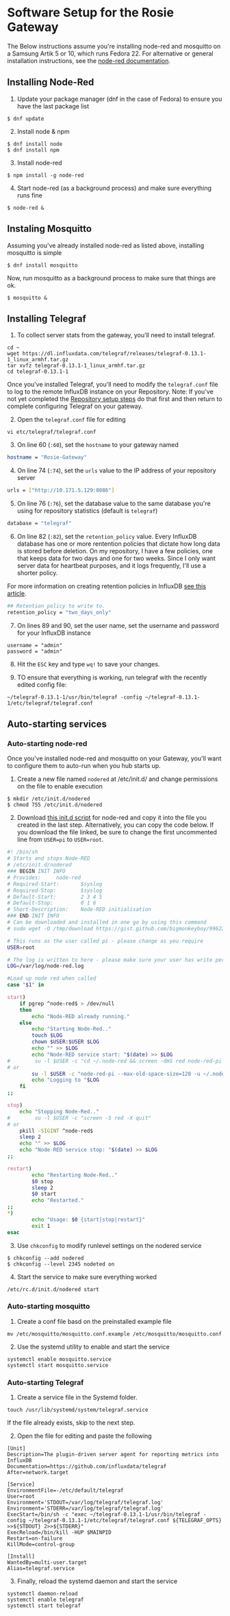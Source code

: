 # Software Setup for the Rosie Gateway

The Below instructions assume you're installing node-red and mosquitto on a Samsung Artik 5 or 10, which runs Fedora 22. For alternative or general installation
instructions, see the [node-red documentation](http://nodered.org/docs/getting-started/installation).

## Installing Node-Red

1. Update your package manager (dnf in the case of Fedora) to ensure you have the last package list

  ```
  $ dnf update
  ```

2. Install node & npm

  ```
  $ dnf install node
  $ dnf install npm
  ```

3. Install node-red

  ```
  $ npm install -g node-red
  ```

4. Start node-red (as a background process) and make sure everything runs fine

  ```
  $ node-red &
  ```

## Instaling Mosquitto

Assuming you've already installed node-red as listed above, installing mosquitto is simple

  ```
  $ dnf install mosquitto
  ```

Now, run mosquitto as a background process to make sure that things are ok.

  ```
  $ mosquitto &
  ```

## Installing Telegraf

1. To collect server stats from the gateway, you'll need to install telegraf.

  ```
  cd ~
  wget https://dl.influxdata.com/telegraf/releases/telegraf-0.13.1-1_linux_armhf.tar.gz
  tar xvfz telegraf-0.13.1-1_linux_armhf.tar.gz
  cd telegraf-0.13.1-1
  ```

  Once you've installed Telegraf, you'll need to modify the `telegraf.conf` file to log to the remote InfluxDB instance on your Repository. 
  Note: If you've not yet completed the [Repository setup steps](https://github.com/rosie-home/rosie-repository/blob/master/docs/softwaresetup.md) do that first and then return to complete configuring Telegraf on your gateway.

2. Open the `telegraf.conf` file for editing

  ```
  vi etc/telegraf/telegraf.conf
  ```

3. On line 60 (`:60`), set the `hostname` to your gateway named

  ```bash
  hostname = "Rosie-Gateway"
  ````

4. On line 74 (`:74`), set the `urls` value to the IP address of your repository server

  ```bash
  urls = ["http://10.171.5.129:8086"]
  ```

5. On line 76 (`:76`), set the database value to the same database you're using for repository statistics (default is `telegraf`)

  ```bash
  database = "telegraf"
  ```

6. On line 82 (`:82`), set the `retention_policy` value. Every InfluxDB database has one or more rentention policies that dictate
how long data is stored before deletion. On my repository, I have a few policies, one that keeps data for two days and one for two weeks. 
Since I only want server data for heartbeat purposes, and it logs frequently, I'll use a shorter policy.

For more information on creating retention policies in InfluxDB [see this article](https://docs.influxdata.com/influxdb/v0.13/query_language/database_management/#retention-policy-management).

  ```bash
  ## Retention policy to write to.
  retention_policy = "two_days_only"
  ```

7. On lines 89 and 90, set the user name, set the username and password for your InfluxDB instance

  ```
  username = "admin"
  password = "admin"
  ```

8. Hit the `ESC` key and type `wq!` to save your changes.

9. TO ensure that everything is working, run telegraf with the recently edited config file:

  ```
  ~/telegraf-0.13.1-1/usr/bin/telegraf -config ~/telegraf-0.13.1-1/etc/telegraf/telegraf.conf
  ```

## Auto-starting services

### Auto-starting node-red

Once you've installed node-red and mosquitto on your Gateway, you'll want to configure them to auto-run when you hub starts up.

1. Create a new file named `nodered` at /etc/init.d/ and change permissions on the file to enable execution

  ```
  $ mkdir /etc/init.d/nodered
  $ chmod 755 /etc/init.d/nodered
  ```

2. Download [this init.d script](https://gist.github.com/bigmonkeyboy/9962293) for node-red and copy it into the file you created in the last step. Alternatively, you can copy the code below. If you download the file linked, be sure to 
change the first uncommented line from `USER=pi` to `USER=root`.

  ```bash
  #! /bin/sh
  # Starts and stops Node-RED
  # /etc/init.d/nodered
  ### BEGIN INIT INFO
  # Provides:     node-red
  # Required-Start:       $syslog
  # Required-Stop:        $syslog
  # Default-Start:        2 3 4 5
  # Default-Stop:         0 1 6
  # Short-Description:    Node-RED initialisation
  ### END INIT INFO
  # Can be downloaded and installed in one go by using this command
  # sudo wget -O /tmp/download https://gist.github.com/bigmonkeyboy/9962293/download && sudo tar -zxf /tmp/download --strip-components 1 -C /etc/init.d && sudo chmod 755 /etc/init.d/nodered && sudo update-rc.d nodered defaults

  # This runs as the user called pi - please change as you require
  USER=root

  # The log is written to here - please make sure your user has write permissions.
  LOG=/var/log/node-red.log

  #Load up node red when called
  case "$1" in

  start)
      if pgrep ^node-red$ > /dev/null
      then
          echo "Node-RED already running."
      else
          echo "Starting Node-Red.."
          touch $LOG
          chown $USER:$USER $LOG
          echo "" >> $LOG
          echo "Node-RED service start: "$(date) >> $LOG
  #        su -l $USER -c "cd ~/.node-red && screen -dmS red node-red-pi --max-old-space-size=128"
  # or
          su -l $USER -c "node-red-pi --max-old-space-size=128 -u ~/.node-red >> $LOG &"
          echo "Logging to "$LOG
      fi
  ;;

  stop)
      echo "Stopping Node-Red.."
  #        su -l $USER -c "screen -S red -X quit"
  # or
      pkill -SIGINT ^node-red$
      sleep 2
      echo "" >> $LOG
      echo "Node-RED service stop: "$(date) >> $LOG
  ;;

  restart)
          echo "Restarting Node-Red.."
          $0 stop
          sleep 2
          $0 start
          echo "Restarted."
  ;;
  *)
          echo "Usage: $0 {start|stop|restart}"
          exit 1
  esac
  ```

3. Use `chkconfig` to modify runlevel settings on the nodered service

  ```
  $ chkconfig --add nodered
  $ chkconfig --level 2345 nodeted on
  ```

4. Start the service to make sure everything worked

  ```
  /etc/rc.d/init.d/nodered start
  ```

### Auto-starting mosquitto

1. Create a conf file basd on the preinstalled example file

  ```
  mv /etc/mosquitto/mosquitto.conf.example /etc/mosquitto/mosquitto.conf
  ```

2. Use the systemd utility to enable and start the service

  ```
  systemctl enable mosquitto.service
  systemctl start mosquitto.service
  ```

### Auto-starting Telegraf

1. Create a service file in the Systemd folder. 

  ```
  touch /usr/lib/systemd/system/telegraf.service
  ```

If the file already exists, skip to the next step.

2. Open the file for editing and paste the following

  ```
  [Unit]
  Description=The plugin-driven server agent for reporting metrics into InfluxDB
  Documentation=https://github.com/influxdata/telegraf
  After=network.target

  [Service]
  EnvironmentFile=-/etc/default/telegraf
  User=root
  Environment='STDOUT=/var/log/telegraf/telegraf.log'
  Environment='STDERR=/var/log/telegraf/telegraf.log'
  ExecStart=/bin/sh -c "exec ~/telegraf-0.13.1-1/usr/bin/telegraf -config ~/telegraf-0.13.1-1/etc/telegraf/telegraf.conf ${TELEGRAF_OPTS} >>${STDOUT} 2>>${STDERR}"
  ExecReload=/bin/kill -HUP $MAINPID
  Restart=on-failure
  KillMode=control-group

  [Install]
  WantedBy=multi-user.target
  Alias=telegraf.service
  ```

3. Finally, reload the systemd daemon and start the service

  ```
  systemctl daemon-reload
  systemctl enable telegraf
  systemctl start telegraf
  ```